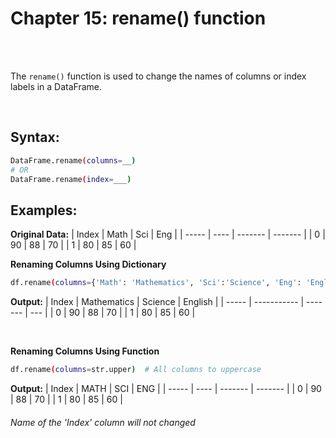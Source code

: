 #
# Chapter 15: rename() function

<br>
<br>

The `rename()` function is used to change the names of columns or index labels in a DataFrame.

<br>

## Syntax:
```bash
DataFrame.rename(columns=__)
# OR
DataFrame.rename(index=___)
```


## Examples:
**Original Data:**
| Index | Math | Sci     | Eng     |
| ----- | ---- | ------- | ------- |
| 0     | 90   | 88      | 70      |
| 1     | 80   | 85      | 60      |
<br>

**Renaming Columns Using Dictionary**
```bash
df.rename(columns={'Math': 'Mathematics', 'Sci':'Science', 'Eng': 'English'})
```
**Output:**
| Index | Mathematics | Science | English |
| ----- | ----------- | ------- | --- |
| 0     | 90          | 88      | 70  |
| 1     | 80          | 85      | 60  |

<br>


**Renaming Columns Using Function**
```bash
df.rename(columns=str.upper)  # All columns to uppercase
```

**Output:**
| Index | MATH | SCI     | ENG     |
| ----- | ---- | ------- | ------- |
| 0     | 90   | 88      | 70      |
| 1     | 80   | 85      | 60      |
###### Name of the 'Index' column will not changed

